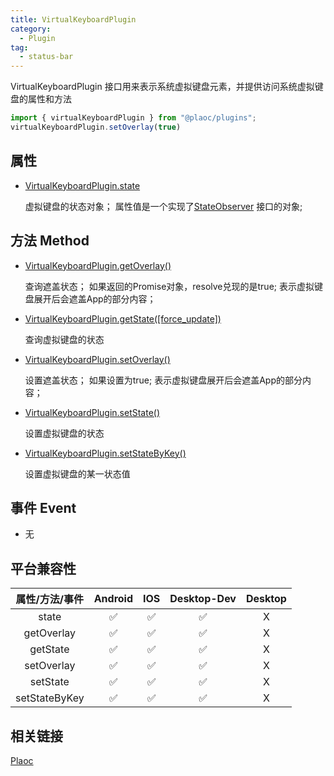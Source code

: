 ```yaml
---
title: VirtualKeyboardPlugin
category:
  - Plugin
tag:
  - status-bar
---
```


VirtualKeyboardPlugin 接口用来表示系统虚拟键盘元素，并提供访问系统虚拟键盘的属性和方法

```javascript
import { virtualKeyboardPlugin } from "@plaoc/plugins";
virtualKeyboardPlugin.setOverlay(true)
```

## 属性

- [VirtualKeyboardPlugin.state](./state.md)

  虚拟键盘的状态对象；
  属性值是一个实现了[StateObserver](../../interface/state-observer/index.md) 接口的对象;
   

## 方法 Method

  - [VirtualKeyboardPlugin.getOverlay()](./get-overlay.md)

    查询遮盖状态；
    如果返回的Promise对象，resolve兑现的是true;
    表示虚拟键盘展开后会遮盖App的部分内容；

  - [VirtualKeyboardPlugin.getState([force_update])](./get-state.md)

    查询虚拟键盘的状态

  - [VirtualKeyboardPlugin.setOverlay()](./set-overlay.md)

    设置遮盖状态；
    如果设置为true;
    表示虚拟键盘展开后会遮盖App的部分内容；

  - [VirtualKeyboardPlugin.setState()](./set-state.md)

    设置虚拟键盘的状态

  - [VirtualKeyboardPlugin.setStateByKey()](./set-state-by-key.md)

    设置虚拟键盘的某一状态值


## 事件 Event

  - 无


## 平台兼容性


| 属性/方法/事件 | Android | IOS | Desktop-Dev | Desktop |
|:------------:|:-------:|:---:|:-----------:|:-------:|
| state        | ✅      | ✅  | ✅          | X       |
| getOverlay   | ✅      | ✅  | ✅          | X       |
| getState     | ✅      | ✅  | ✅          | X       |
| setOverlay   | ✅      | ✅  | ✅          | X       |
| setState     | ✅      | ✅  | ✅          | X       |
| setStateByKey| ✅      | ✅  | ✅          | X       |


## 相关链接

[Plaoc](../)


